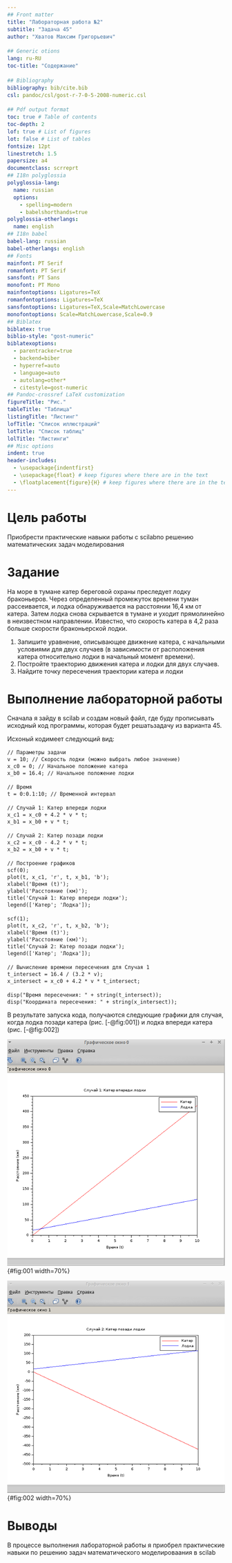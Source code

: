 ```yaml
---
## Front matter
title: "Лабораторная работа №2"
subtitle: "Задача 45"
author: "Хватов Максим Григорьевич"

## Generic otions
lang: ru-RU
toc-title: "Содержание"

## Bibliography
bibliography: bib/cite.bib
csl: pandoc/csl/gost-r-7-0-5-2008-numeric.csl

## Pdf output format
toc: true # Table of contents
toc-depth: 2
lof: true # List of figures
lot: false # List of tables
fontsize: 12pt
linestretch: 1.5
papersize: a4
documentclass: scrreprt
## I18n polyglossia
polyglossia-lang:
  name: russian
  options:
	- spelling=modern
	- babelshorthands=true
polyglossia-otherlangs:
  name: english
## I18n babel
babel-lang: russian
babel-otherlangs: english
## Fonts
mainfont: PT Serif
romanfont: PT Serif
sansfont: PT Sans
monofont: PT Mono
mainfontoptions: Ligatures=TeX
romanfontoptions: Ligatures=TeX
sansfontoptions: Ligatures=TeX,Scale=MatchLowercase
monofontoptions: Scale=MatchLowercase,Scale=0.9
## Biblatex
biblatex: true
biblio-style: "gost-numeric"
biblatexoptions:
  - parentracker=true
  - backend=biber
  - hyperref=auto
  - language=auto
  - autolang=other*
  - citestyle=gost-numeric
## Pandoc-crossref LaTeX customization
figureTitle: "Рис."
tableTitle: "Таблица"
listingTitle: "Листинг"
lofTitle: "Список иллюстраций"
lotTitle: "Список таблиц"
lolTitle: "Листинги"
## Misc options
indent: true
header-includes:
  - \usepackage{indentfirst}
  - \usepackage{float} # keep figures where there are in the text
  - \floatplacement{figure}{H} # keep figures where there are in the text
---
```


# Цель работы

Приобрести практические навыки работы с scilabпо решению математических задач моделирования

# Задание

На море в тумане катер береговой охраны преследует лодку браконьеров. Через определенный промежуток времени туман рассеивается, и лодка обнаруживается на расстоянии 16,4 км от катера. Затем лодка снова скрывается в тумане и уходит прямолинейно в неизвестном направлении. Известно, что скорость катера в 4,2 раза больше скорости браконьерской лодки.
1. Запишите уравнение, описывающее движение катера, с начальными
условиями для двух случаев (в зависимости от расположения катера
относительно лодки в начальный момент времени).
2. Постройте траекторию движения катера и лодки для двух случаев.
3. Найдите точку пересечения траектории катера и лодки

# Выполнение лабораторной работы

Сначала я зайду в scilab и создам новый файл, где буду прописывать исходный код программы, которая будет решатьзадачу из варианта 45.

Исхоный кодимеет следующий вид:

```
// Параметры задачи
v = 10; // Скорость лодки (можно выбрать любое значение)
x_c0 = 0; // Начальное положение катера
x_b0 = 16.4; // Начальное положение лодки

// Время
t = 0:0.1:10; // Временной интервал

// Случай 1: Катер впереди лодки
x_c1 = x_c0 + 4.2 * v * t;
x_b1 = x_b0 + v * t;

// Случай 2: Катер позади лодки
x_c2 = x_c0 - 4.2 * v * t;
x_b2 = x_b0 + v * t;

// Построение графиков
scf(0);
plot(t, x_c1, 'r', t, x_b1, 'b');
xlabel('Время (t)');
ylabel('Расстояние (км)');
title('Случай 1: Катер впереди лодки');
legend(['Катер'; 'Лодка']);

scf(1);
plot(t, x_c2, 'r', t, x_b2, 'b');
xlabel('Время (t)');
ylabel('Расстояние (км)');
title('Случай 2: Катер позади лодки');
legend(['Катер'; 'Лодка']);

// Вычисление времени пересечения для Случая 1
t_intersect = 16.4 / (3.2 * v);
x_intersect = x_c0 + 4.2 * v * t_intersect;

disp("Время пересечения: " + string(t_intersect));
disp("Координата пересечения: " + string(x_intersect));
```

В результате запуска кода, получаются следующие графики для случая, когда лодка позади катера (рис. [-@fig:001]) и лодка впереди катера (рис. [-@fig:002])

![График пересечения лодки и катера](image/1.png){#fig:001 width=70%}

![График пересечения лодки и катера](image/2.png){#fig:002 width=70%}

# Выводы

В процессе выполнения лабораторной работы я приобрел практические навыки по решению задач математического моделироваания в scilab